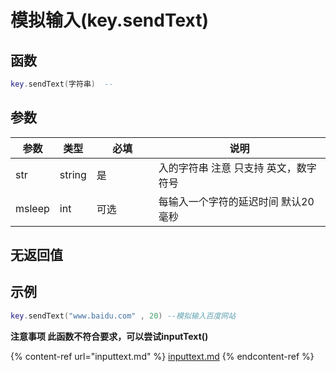 # 模拟输入(key.sendText)

## 函数

```lua
key.sendText(字符串)  --
```

## 参数

<table><thead><tr><th>参数</th><th>类型</th><th width="83">必填</th><th>说明</th></tr></thead><tbody><tr><td>str</td><td>string</td><td>是</td><td>入的字符串 注意 只支持 英文，数字  符号 </td></tr><tr><td>msleep</td><td>int</td><td>可选</td><td>每输入一个字符的延迟时间 默认20毫秒</td></tr></tbody></table>

## 无返回值

## 示例

```lua
key.sendText("www.baidu.com" , 20) --模拟输入百度网站
```



**注意事项  此函数不符合要求，可以尝试inputText()**&#x20;

{% content-ref url="inputtext.md" %}
[inputtext.md](inputtext.md)
{% endcontent-ref %}
